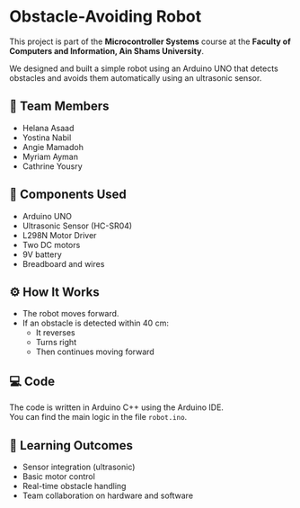 # Obstacle-Avoiding Robot

This project is part of the **Microcontroller Systems** course at the **Faculty of Computers and Information, Ain Shams University**.

We designed and built a simple robot using an Arduino UNO that detects obstacles and avoids them automatically using an ultrasonic sensor.

## 👥 Team Members
- Helana Asaad
- Yostina Nabil
- Angie Mamadoh
- Myriam Ayman
- Cathrine Yousry

## 🔧 Components Used
- Arduino UNO
- Ultrasonic Sensor (HC-SR04)
- L298N Motor Driver
- Two DC motors
- 9V battery
- Breadboard and wires

## ⚙️ How It Works
- The robot moves forward.
- If an obstacle is detected within 40 cm:
  - It reverses
  - Turns right
  - Then continues moving forward

## 💻 Code
The code is written in Arduino C++ using the Arduino IDE.  
You can find the main logic in the file `robot.ino`.



## 🧠 Learning Outcomes
- Sensor integration (ultrasonic)
- Basic motor control
- Real-time obstacle handling
- Team collaboration on hardware and software

